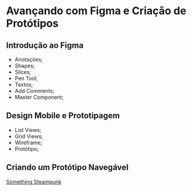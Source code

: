# Avançando com Figma e Criação de Protótipos

## Introdução ao Figma

- Anotações;
- Shapes;
- Slices;
- Pen Tool;
- Textos;
- Add Comments;
- Master Component;

## Design Mobile e Prototipagem

- List Views;
- Grid Views;
- Wireframe;
- Protótipo;

## Criando um Protótipo Navegável

[Something Steampunk](https://www.figma.com/file/hkvdh35WyR70mIEjxDCzaa/DIO%3A-Prototype-Steampunk?type=design&node-id=1%3A4&mode=design&t=ITt89RKi7GB39Vjx-1)
